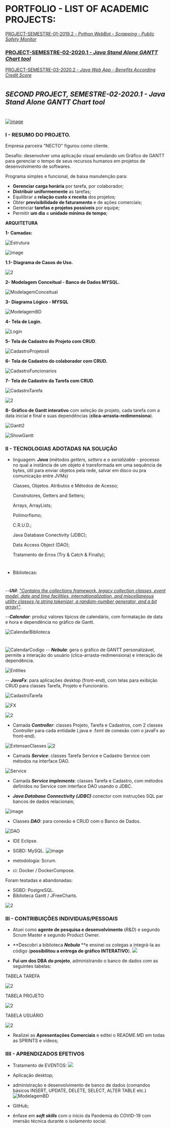 # PORTFOLIO - LIST OF ACADEMIC PROJECTS:

[PROJECT-SEMESTRE-01-2019.2 - *Python WebBot - Scrapping - Public Safety Monitor*](https://github.com/ODAGAMMXIX/PFOLIO1_DANZO) 

### [PROJECT-SEMESTRE-02-2020.1 - *Java Stand Alone GANTT Chart tool*](https://github.com/ODAGAMMXIX/PFOLIO2_GANTT)

[PROJECT-SEMESTRE-03-2020.2 - *Java Web App - Benefits According Credit Score*](https://github.com/ODAGAMMXIX/PFOLIO3_VALCODE) 
#
## ***SECOND PROJECT, SEMESTRE-02-2020.1 - Java Stand Alone GANTT Chart tool***
#
[![image](https://user-images.githubusercontent.com/54047352/142968066-33394dd3-a3a5-4f93-b410-e26d4af17ab1.png)](https://youtu.be/PNLVLtlSrio)

### **I - RESUMO DO PROJETO.**

Empresa parceira "NECTO" figurou como cliente.

Desafio: desenvolver uma aplicação visual emulando um Gráfico de GANTT para gerenciar o tempo de seus recursos humanos em projetos de desenvolvimento de softwares.

Programa simples e funcional, de baixa manutenção para:

* **Gerenciar carga horária** por tarefa, por colaborador;
* **Distribuir uniformemente** as tarefas;
* Equilibrar a **relação custo x receita** dos projetos;
* Obter **previsibilidade de faturamento** e de ações comerciais;
* Gerenciar **tarefas e projetos possíveis**  por equipe;
* Permitir **um dia = unidade mínima de tempo**;


**ARQUITETURA**

**1- Camadas:**
 
 ![Estrutura](https://user-images.githubusercontent.com/61089745/141656917-4c7bceb8-5ca6-4b42-8643-a97302af5c39.PNG)
 
 ![image](https://user-images.githubusercontent.com/61089745/141662816-3e911c89-d405-43c9-9daa-60db2f6c1ec3.png)
 
 **1.1- Diagrama de Casos de Uso.**

![2](imgs//MicrosoftTeams-image%20(1).png)


**2- Modelagem Conceitual - Banco de Dados MYSQL.**

![ModelagemConceitual](https://user-images.githubusercontent.com/61089745/141656940-7af9ae17-2bdd-4853-acbf-d6ee7405a267.PNG)

**3- Diagrama Lógico - MYSQL**

![ModelagemBD](https://user-images.githubusercontent.com/61089745/141656954-10700f13-b26b-4513-b51b-a5a20a4429e6.PNG)

**4- Tela de Login.**

![Login](https://user-images.githubusercontent.com/61089745/141656980-681987ac-1e9d-4fe9-bceb-9d83434fb975.PNG)

**5- Tela de Cadastro do Projeto com CRUD**.

![CadastroProjetosII](https://user-images.githubusercontent.com/61089745/141657004-75236913-3a62-4006-990a-4f89f0475a45.PNG)

**6- Tela de Cadastro do colaborador com CRUD.**

![CadastroFuncionarios](https://user-images.githubusercontent.com/61089745/141657014-8a8603a8-4cef-4aad-8837-1d5aa535aebd.PNG)

**7- Tela de Cadastro da Tarefa com CRUD**.

![CadastroTarefa](https://user-images.githubusercontent.com/61089745/141657029-41bfd888-73e2-4c8c-a9d2-26a065968dc2.PNG)
 
![2](imgs/MicrosoftTeams-image.jpg)

**8- Gráfico de Gantt interativo** com seleção de projeto, cada tarefa com a data inicial e final e suas dependências (**clica-arrasta-redimensiona**).

![Gantt2](https://user-images.githubusercontent.com/61089745/141657083-849746d2-3416-47e8-b1b2-66174241bb95.PNG)

![ShowGantt](https://user-images.githubusercontent.com/61089745/141659977-db3e03ec-18c6-4e8a-90c6-8d080fc8f9ff.PNG)



### II - TECNOLOGIAS ADOTADAS NA SOLUÇÃO 

- linguagem: ***Java*** (métodos *getters, setters* e o *serializable* - processo no qual a instância de um objeto é transformada em uma sequência de bytes, útil para enviar objetos pela rede, salvar em disco ou pra comunicação entre JVMs)

    Classes, Objetos. Atributos e Métodos de Acesso;​

    Construtores, Getters and Setters;​

    Arrays, ArrayLists;​

    Polimorfismo;​

    C.R.U.D.;​

    Java Database Conectivity (JDBC);​

    Data Access Object (DAO);​

    Tratamento de Erros (Try & Catch & Finally);​

#
- Bibliotecas: 
#
--***Util***: [*"Contains the collections framework, legacy collection classes, event model, date and time facilities, internationalization, and miscellaneous utility classes (a string tokenizer, a random-number generator, and a bit array)"*](https://docs.oracle.com/javase/8/docs/api/java/util/package-summary.html).


--***Calendar***: produz valores típicos de calendário, com formatação de data e hora e dependência no gráfico de Gantt.

![CalendarBiblioteca](https://user-images.githubusercontent.com/61089745/141659932-dcffb9a5-21fe-48b8-869d-d3da453b7d90.PNG)
#
![CalendarCodigo](https://user-images.githubusercontent.com/61089745/141659947-761d230f-4b7b-4def-94eb-ed2a676ca744.PNG)
-- ***Nebula***: gera o gráfico de GANTT personalizável, permite a interação do usuário (clica-arrasta-redimensiona) e interação de dependência.

![Entities](https://user-images.githubusercontent.com/61089745/141661748-853192b1-eb41-4289-8833-2fe22a038937.PNG)

-- ***JavaFx***: para aplicações desktop (front-end), com telas para exibição CRUD para classes Tarefa, Projeto e Funcionário.

![CadastroTarefa](https://user-images.githubusercontent.com/61089745/141662165-caf52ddc-0949-4b67-92d0-59bc7fb3d766.PNG)

![FX](https://user-images.githubusercontent.com/61089745/141662854-8bcebc08-1a5f-4cbb-b200-9bc2c57e8858.PNG)

![2](imgs/MicrosoftTeams-image%20(7).png)


- Camada ***Controller***: classes Projeto, Tarefa e Cadastros, com 2 classes *Controller* para cada entidade (.java e .fxml de conexão com o javaFx ao front-end). 

![ExtensaoClasses](https://user-images.githubusercontent.com/61089745/141661946-5d4840d6-5ee6-4b17-b782-789d3cbadacb.PNG)
![2](imgs/MicrosoftTeams-image%20(6).png)

- Camada ***Service***: classes Tarefa Service e Cadastro Service com métodos na interface DAO.

![Service](https://user-images.githubusercontent.com/61089745/141662039-8927ae32-78c8-43e3-b233-13e15c97767e.PNG)

 - Camada ***Service implements***: classes Tarefa e Cadastro, com métodos definidos no Service com interface DAO usando o JDBC.

- ***Java Database Connectivity (JDBC)*** conector com instruções SQL par bancos de dados relacionais; 

![image](https://user-images.githubusercontent.com/61089745/141662145-fe473c43-cd2f-467e-98cc-0d08ac044fd7.png)


- Classes ***DAO***: para conexão e CRUD com o Banco de Dados.

![DAO](https://user-images.githubusercontent.com/61089745/141662133-a50122f1-c75f-4d30-b7a7-942af643caa7.PNG)

- IDE Eclipse.

- SGBD: MySQL.
![image](https://user-images.githubusercontent.com/61089745/141662257-f06ecc37-cb7f-4212-a92e-0aaef1580655.png)

-  metodologia: Scrum.

- ci: Docker / DockerCompose.

Foram testadas e abandonadas:
- SGBD: PostgreSQL.
- Biblioteca Gantt / JFreeCharts.

![2](imgs/MicrosoftTeams-image%20(8).png)


### III - CONTRIBUIÇÕES INDIVIDUAS/PESSOAIS 

- Atuei como **agente de pesquisa e desenvolvimento** (*R&D*) e segundo Scrum Master e segundo Product Owner.

- **Descobri a biblioteca ***Nebula*** **e ensinei os colegas a integrá-la ao código (**possibilitou a entrega de gráfico INTERATIVO**).
![](imgs/MicrosoftTeams-image9.png)

- **Fui um dos DBA do projeto**, administrando o banco de dados com as seguintes tabelas:

TABELA TAREFA

![2](imgs/MicrosoftTeams-image%20(2).png)

TABELA PROJETO

![2](imgs/MicrosoftTeams-image%20(3).png)

TABELA USUÁRIO

![2](imgs/MicrosoftTeams-image%20(4).png)

- Realizei as **Apresentações Comerciais** e editei o README.MD em todas as SPRINTS e vídeos;

### IIII - APRENDIZADOS EFETIVOS

-  Tratamento de EVENTOS: 
![](imgs/MicrosoftTeams-image8.png)


- Aplicação desktop;
- administração e desenvolvimento de banco de dados (comandos básicos INSERT, UPDATE, DELETE, SELECT, ALTER TABLE etc.)
![ModelagemBD](https://user-images.githubusercontent.com/61089745/141656954-10700f13-b26b-4513-b51b-a5a20a4429e6.PNG)
- GitHub;

- ênfase em ***soft skills*** com o início da Pandemia do COVID-19 com imersão técnica durante o isolamento social.
